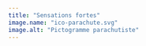 ```yaml
---
title: "Sensations fortes"
image.name: "ico-parachute.svg"
image.alt: "Pictogramme parachutiste"
---
```

